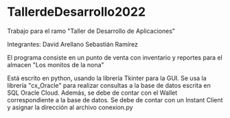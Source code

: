 # TallerdeDesarrollo2022
Trabajo para el ramo "Taller de Desarrollo de Aplicaciones"

Integrantes:
David Arellano
Sebastián Ramírez

El programa consiste en un punto de venta con inventario y reportes para 
el almacen "Los monitos de la nona"

Está escrito en python, usando la librería Tkinter para la GUI.
Se usa la librería "cx_Oracle" para realizar consultas a la base de datos escrita en SQL Oracle Cloud.
Además, se debe de contar con el Wallet correspondiente a la base de datos.
Se debe de contar con un Instant Client y asignar la dirección al archivo conexion.py
